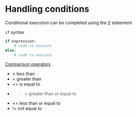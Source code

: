 # Handling conditions

Conditional execution can be completed using the [if](https://docs.python.org/3/reference/compound_stmts.html#the-if-statement) statement

`if` syntax

```python
if expression:
    # code to execute
else:
    # code to execute
```

[Comparison operators](https://docs.python.org/3/library/stdtypes.html#comparisons)

- < less than
- < greater than
- == is equal to
- >= greater than or equal to
- <= less than or equal to
- != not equal to
